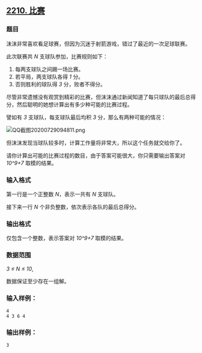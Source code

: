 ## [2210. 比赛](https://www.acwing.com/problem/content/2212/)

### 题目

沫沫非常喜欢看足球赛，但因为沉迷于射箭游戏，错过了最近的一次足球联赛。

此次联赛共 *N* 支球队参加，比赛规则如下：

1. 每两支球队之间踢一场比赛。
2. 若平局，两支球队各得 *1* 分。
3. 否则胜利的球队得 *3* 分，败者不得分。

尽管非常遗憾没有观赏到精彩的比赛，但沫沫通过新闻知道了每只球队的最后总得分，然后聪明的她想计算出有多少种可能的比赛过程。

譬如有 *3* 支球队，每支球队最后均积 *3* 分，那么有两种可能的情况：

 ![QQ截图20200729094811.png](https://cdn.acwing.com/media/article/image/2020/07/29/19_96449594d1-QQ截图20200729094811.png)

但沫沫发现当球队较多时，计算工作量将非常大，所以这个任务就交给你了。

请你计算出可能的比赛过程的数目，由于答案可能很大，你只需要输出答案对 *10^9+7* 取模的结果。

### 输入格式

第一行是一个正整数 *N*，表示一共有 *N* 支球队。

接下来一行 *N* 个非负整数，依次表示各队的最后总得分。

### 输出格式

仅包含一个整数，表示答案对 *10^9+7* 取模的结果。

### 数据范围

*3 ≤ N ≤ 10*,

数据保证至少存在一组解。

### 输入样例：

```
4
4 3 6 4
```

### 输出样例：

```
3
```
